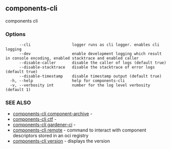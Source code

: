 ## components-cli

components cli

### Options

```
      --cli                  logger runs as cli logger. enables cli logging
      --dev                  enable development logging which result in console encoding, enabled stacktrace and enabled caller
      --disable-caller       disable the caller of logs (default true)
      --disable-stacktrace   disable the stacktrace of error logs (default true)
      --disable-timestamp    disable timestamp output (default true)
  -h, --help                 help for components-cli
  -v, --verbosity int        number for the log level verbosity (default 1)
```

### SEE ALSO

* [components-cli component-archive](components-cli_component-archive.md)	 - 
* [components-cli ctf](components-cli_ctf.md)	 - 
* [components-cli gardener-ci](components-cli_gardener-ci.md)	 - 
* [components-cli remote](components-cli_remote.md)	 - command to interact with component descriptors stored in an oci registry
* [components-cli version](components-cli_version.md)	 - displays the version

